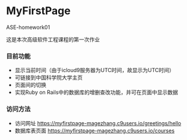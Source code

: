 # MyFirstPage
ASE-homework01

这是本次高级软件工程课程的第一次作业

### 目前功能

* 显示当前时间（由于icloud9服务器为UTC时间，故显示为UTC时间）
* 可链接到中国科学院大学主页
* 页面间的切换
* 实现Ruby on Rails中的数据库的增删查改功能，并可在页面中显示数据

### 访问方法

* 访问网址 https://myfirstpage-magezhang.c9users.io/greetings/hello
* 数据库表页面 https://myfirstpage-magezhang.c9users.io/courses
